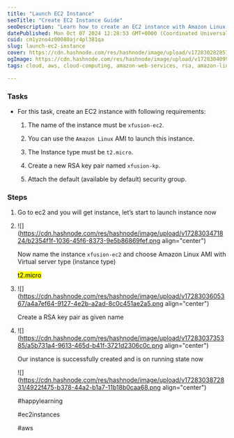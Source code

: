 ```yaml
---
title: "Launch EC2 Instance"
seoTitle: "Create EC2 Instance Guide"
seoDescription: "Learn how to create an EC2 instance with Amazon Linux, t2.micro type, and RSA key pair. Steps to successfully launch and configure"
datePublished: Mon Oct 07 2024 12:28:53 GMT+0000 (Coordinated Universal Time)
cuid: cm1yzno4z00080ajr4pl381qa
slug: launch-ec2-instance
cover: https://cdn.hashnode.com/res/hashnode/image/upload/v1728302828575/377f0d1d-8655-44dd-8baf-7736adb1f99f.png
ogImage: https://cdn.hashnode.com/res/hashnode/image/upload/v1728304099335/eb212bbf-5100-499b-8d21-2dcc305b8c81.png
tags: cloud, aws, cloud-computing, amazon-web-services, rsa, amazon-linux, ec2-instance-types, ec2-instance

---
```


### Tasks

* For this task, create an EC2 instance with following requirements:
    
    1) The name of the instance must be `xfusion-ec2`.
    
    2) You can use the `Amazon Linux` AMI to launch this instance.
    
    3) The Instance type must be `t2.micro`.
    
    4) Create a new RSA key pair named `xfusion-kp`.
    
    5) Attach the default (available by default) security group.
    

### Steps

1. Go to ec2 and you will get instance, let’s start to launch instance now
    
2. ![](https://cdn.hashnode.com/res/hashnode/image/upload/v1728303471824/b2354f1f-1036-45f6-8373-9e5b86869fef.png align="center")
    
    Now name the instance `xfusion-ec2` and choose Amazon Linux AMI with Virtual server type (instance type)
    
    <mark>t2.micro</mark>
    
3. ![](https://cdn.hashnode.com/res/hashnode/image/upload/v1728303605367/a4a7ef64-9127-4e2b-a2ad-8c0c451ae2a5.png align="center")
    
    Create a RSA key pair as given name
    
4. ![](https://cdn.hashnode.com/res/hashnode/image/upload/v1728303735385/a5b731a4-9613-465d-b41f-3721d2306c0c.png align="center")
    
    Our instance is successfully created and is on running state now
    
    ![](https://cdn.hashnode.com/res/hashnode/image/upload/v1728303872831/4922f475-b378-44a2-b1a7-11b18b0caa68.png align="center")
    
    #happylearning
    
    #ec2instances
    
    #aws